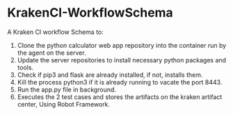 # KrakenCI-WorkflowSchema


A Kraken CI workflow Schema to: 

1. Clone the python calculator web app repository into the container run by the
agent on the server.
2. Update the server repositories to install necessary python packages and tools.
3. Check if pip3 and flask are already installed, if not, installs them.
4. Kill the process python3 if it is already running to vacate the port 8443.
5. Run the app.py file in background.
6. Executes the 2 test cases and stores the artifacts on the kraken artifact center, Using Robot Framework.
